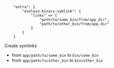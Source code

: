 ```
    "extra": {
        "evolaze-binary-symlink": {
            "links" => {
                "path/to/some_bin/from/app_dir",
                "path/to/other_bin/from/app_dir"
            }
        }
    }

```

Create symlinks

* from `app/path/to/some_bin` to `bin/some_bin`
* from `app/path/to/other_bin` to `bin/other_bin`
